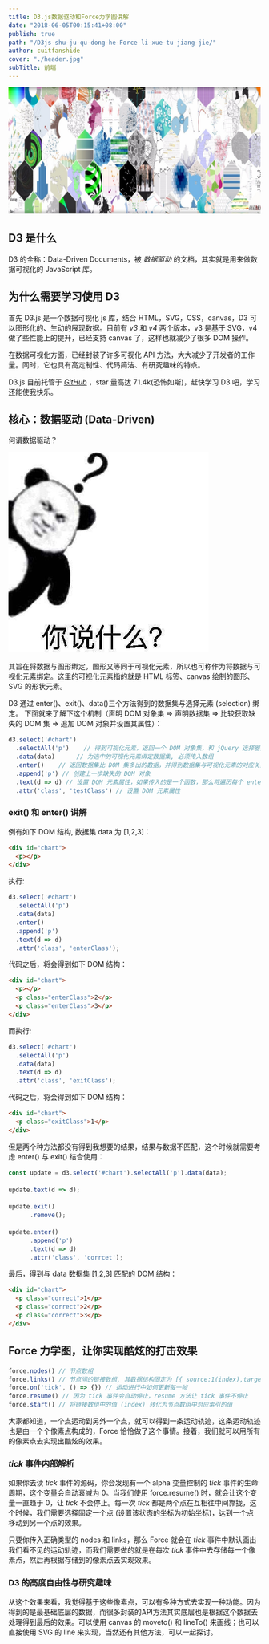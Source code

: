 ```yaml
---
title: D3.js数据驱动和Force力学图讲解
date: "2018-06-05T00:15:41+08:00"
publish: true
path: "/D3js-shu-ju-qu-dong-he-Force-li-xue-tu-jiang-jie/"
author: cuitfanshide
cover: "./header.jpg"
subTitle: 前端
---
```


![D3.js数据驱动和Force力学图讲解](./header.jpg)

## D3 是什么
D3 的全称：Data-Driven Documents，被 *数据驱动* 的文档，其实就是用来做数据可视化的 JavaScript 库。

## 为什么需要学习使用 D3
首先 D3.js 是一个数据可视化 js 库，结合 HTML，SVG，CSS，canvas，D3 可以图形化的、生动的展现数据。目前有 *v3* 和 *v4* 两个版本，v3 是基于 SVG，v4 做了些性能上的提升，已经支持 canvas 了，这样也就减少了很多 DOM 操作。

在数据可视化方面，已经封装了许多可视化 API 方法，大大减少了开发者的工作量。同时，它也具有高定制性、代码简洁、有研究趣味的特点。

D3.js 目前托管于 [*GitHub*](https://github.com/d3/d3) ，star 量高达 71.4k(恐怖如斯)，赶快学习 D3 吧，学习还能使我快乐。

## 核心：数据驱动 (Data-Driven)
何谓数据驱动？

![question](./question.jpeg)

其旨在将数据与图形绑定，图形又等同于可视化元素，所以也可称作为将数据与可视化元素绑定。这里的可视化元素指的就是 HTML 标签、canvas 绘制的图形、SVG 的形状元素。

D3 通过 enter()、exit()、data()三个方法得到的数据集与选择元素 (selection) 绑定。
下面就来了解下这个机制（声明 DOM 对象集 => 声明数据集 => 比较获取缺失的 DOM 集 => 追加 DOM 对象并设置其属性）：
```js
d3.select('#chart')
  .selectAll('p')    // 得到可视化元素，返回一个 DOM 对象集，和 jQuery 选择器类似
  .data(data)      // 为选中的可视化元素绑定数据集, 必须传入数组
  .enter()    // 返回数据集比 DOM 集多出的数据，并得到数据集与可视化元素的对应关系
  .append('p') // 创建上一步缺失的 DOM 对象
  .text(d => d) // 设置 DOM 元素属性，如果传入的是一个函数，那么将遍历每个 enter 返回的数据集中的元素，并执行
  .attr('class', 'testClass') // 设置 DOM 元素属性
```
### exit() 和 enter() 讲解
例有如下 DOM 结构, 数据集 data 为 [1,2,3]：
``` html
<div id="chart">
  <p></p>
</div>
```
执行:
```js
d3.select('#chart')
  .selectAll('p')
  .data(data)
  .enter()
  .append('p')
  .text(d => d)
  .attr('class', 'enterClass');
```
代码之后，将会得到如下 DOM 结构：
``` html
<div id="chart">
  <p></p>
  <p class="enterClass">2</p>
  <p class="enterClass">3</p>
</div>
```
而执行:
```js
d3.select('#chart')
  .selectAll('p')
  .data(data)
  .text(d => d)
  .attr('class', 'exitClass');
```
代码之后，将会得到如下 DOM 结构：
``` html
<div id="chart">
  <p class="exitClass">1</p>
</div>
```
但是两个种方法都没有得到我想要的结果，结果与数据不匹配，这个时候就需要考虑 enter() 与 exit() 结合使用：
```js
const update = d3.select('#chart').selectAll('p').data(data);

update.text(d => d);

update.exit()
      .remove();

update.enter()
      .append('p')
      .text(d => d)
      .attr('class', 'corrcet');
```
最后，得到与 data 数据集 [1,2,3] 匹配的 DOM 结构：
```html
<div id="chart">
  <p class="correct">1</p>
  <p class="correct">2</p>
  <p class="correct">3</p>
</div>
```
## Force 力学图，让你实现酷炫的打击效果
```js
force.nodes() // 节点数组
force.links() // 节点间的链接数组, 其数据结构固定为 [{ source:1(index),target:0(index) }]
force.on('tick', () => {}) // 运动进行中如何更新每一帧
force.resume() // 因为 tick 事件会自动停止，resume 方法让 tick 事件不停止
force.start() // 将链接数组中的值 (index) 转化为节点数组中对应索引的值
```
大家都知道，一个点运动到另外一个点，就可以得到一条运动轨迹，这条运动轨迹也是由一个个像素点构成的，Force 恰恰做了这个事情。接着，我们就可以用所有的像素点去实现出酷炫的效果。

### *tick* 事件内部解析

如果你去读 *tick* 事件的源码，你会发现有一个 alpha 变量控制的 *tick* 事件的生命周期，这个变量会自动衰减为 0。当我们使用 force.resume() 时，就会让这个变量一直趋于 0，让 *tick* 不会停止。每一次 *tick* 都是两个点在互相往中间靠拢，这个时候，我们需要选择固定一个点 (设置该状态的坐标为初始坐标)，达到一个点移动到另一个点的效果。

只要你传入正确类型的 nodes 和 links，那么 Force 就会在 *tick* 事件中默认画出我们看不见的运动轨迹，而我们需要做的就是在每次 *tick* 事件中去存储每一个像素点，然后再根据存储到的像素点去实现效果。

### D3 的高度自由性与研究趣味
从这个效果来看，我觉得基于这些像素点，可以有多种方式去实现一种功能。因为得到的是最基础底层的数据，而很多封装的API方法其实底层也是根据这个数据去处理得到最后的效果。可以使用 canvas 的 moveto() 和 lineTo() 来画线；也可以直接使用 SVG 的 line 来实现，当然还有其他方法，可以一起探讨。
